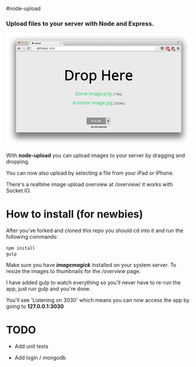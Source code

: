 #node-upload

### Upload files to your server with Node and Express.

<div style="display: block; width: 100%; text-align: center; margin: auto;">
<img src="screenshot.png">
</div>

With **node-upload** you can upload images to your server by dragging and dropping.

You can now also upload by selecting a file from your iPad or iPhone.

There's a realtime image upload overview at /overview/ it works with Socket.IO.

# How to install (for newbies)

After you've forked and cloned this repo you should cd into it and run the following commands:

```
npm install 
gulp
```

Make sure you have ***imagemagick*** installed on your system server. To resize the images to thumbnails for the _/overview_ page. 

I have added gulp to watch everything so you'll never have to re-run the app, just run gulp and you're done.

You'll see 'Listening on 3030' which means you can now access the app by going to **127.0.0.1:3030**


# TODO

* Add unit tests

* Add login / mongodb


